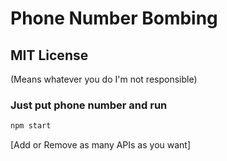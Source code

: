 # Phone Number Bombing

## MIT License
(Means whatever you do I'm not responsible)

### Just put phone number and run 
```bash
npm start
```

[Add or Remove as many APIs as you want]